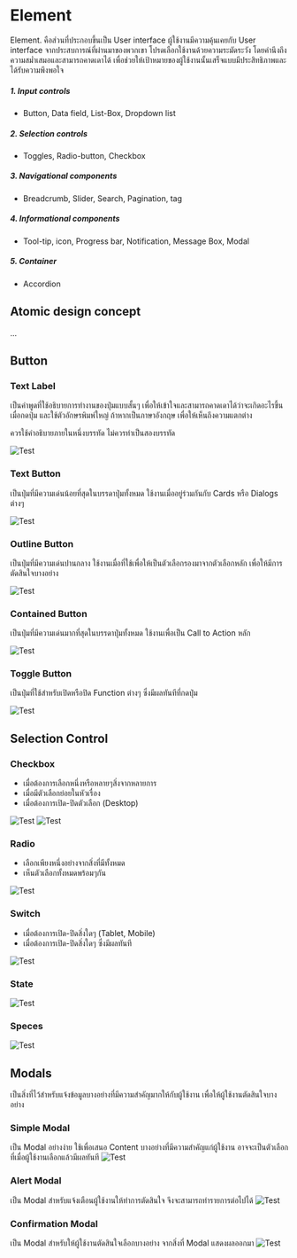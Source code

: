 Element
==========

Element. คือส่วนที่ประกอบขึ้นเป็น User interface ผู้ใช้งานมีความคุ้นเคยกับ User interface จากประสบการณ์ที่ผ่านมาของพวกเขา โปรดเลือกใช้งานด้วยความระมัดระวัง โดยคำนึงถึงความสม่ำเสมอและสามารถคาดเดาได้ เพื่อช่วยให้เป้าหมายของผู้ใช้งานนั้นเสร็จแบบมีประสิทธิภาพและได้รับความพึงพอใจ

##### 1. Input controls
- Button, Data field, List-Box, Dropdown list

##### 2. Selection controls
- Toggles, Radio-button, Checkbox
  
##### 3. Navigational components
- Breadcrumb, Slider, Search, Pagination, tag

##### 4. Informational components
- Tool-tip, icon, Progress bar, Notification, Message Box, Modal

##### 5. Container
- Accordion


## Atomic design concept
...



## Button

### Text Label

เป็นคำพูดที่ใช้อธิบายการทำงานของปุ่มแบบสั้นๆ เพื่อให้เข้าใจและสามารถคาดเดาได้ว่าจะเกิดอะไรขึ้นเมื่อกดปุ่ม และใช้ตัวอักษรพิมพ์ใหญ่ ถ้าหากเป็นภาษาอังกฤษ เพื่อให้เห็นถึงความแตกต่าง

ควรใช้คำอธิบายภายในหนึ่งบรรทัด ไม่ควรทำเป็นสองบรรทัด

![Test](images/button/Text-Label-Case.jpg)

### Text Button

เป็นปุ่มที่มีความเด่นน้อยที่สุดในบรรดาปุ่มทั้งหมด ใช้งานเมื่ออยู่ร่วมกันกับ Cards หรือ Dialogs ต่างๆ

![Test](images/button/Text-Button.jpg)

### Outline Button

เป็นปุ่มที่มีความเด่นปานกลาง ใช้งานเมื่อที่ใช้เพื่อให้เป็นตัวเลือกรองมาจากตัวเลือกหลัก เพื่อให้มีการตัดสินใจบางอย่าง

![Test](images/button/Outline-Button.jpg)

### Contained Button

เป็นปุ่มที่มีความเด่นมากที่สุดในบรรดาปุ่มทั้งหมด ใช้งานเพื่อเป็น Call to Action หลัก

![Test](images/button/Contained-Button.jpg)

### Toggle Button

เป็นปุ่มที่ใช้สำหรับเปิดหรือปิด Function ต่างๆ ซึ่งมีผลทันทีที่กดปุ่ม

![Test](images/button/Toggle-Button.jpg)


## Selection Control

### Checkbox

- เมื่อต้องการเลือกหนึ่งหรือหลายๆสิ่งจากหลายการ
- เมื่อมีตัวเลือกย่อยในหัวเรื่อง
- เมื่อต้องการเปิด-ปิดตัวเลือก (Desktop)

![Test](images/input-control/Checkbox-Case.jpg)
![Test](images/input-control/Select-all-Case.jpg)


### Radio

- เลือกเพียงหนึ่งอย่างจากสิ่งที่มีทั้งหมด
- เห็นตัวเลือกทั้งหมดพร้อมๆกัน

![Test](images/input-control/Radio-Case.jpg)


### Switch
- เมื่อต้องการเปิด-ปิดสิ่งใดๆ (Tablet, Mobile)
- เมื่อต้องการเปิด-ปิดสิ่งใดๆ ซึ่งมีผลทันที

![Test](images/input-control/Switch-Case.jpg)

### State

![Test](images/input-control/State.jpg)


### Speces

![Test](images/input-control/Specs.jpg)

## Modals
เป็นสิ่งที่ไว้สำหรับแจ้งข้อมูลบางอย่างที่มีความสำคัญมากให้กับผู้ใช้งาน เพื่อให้ผู้ใช้งานตัดสินใจบางอย่าง

### Simple Modal
เป็น Modal อย่างง่าย ใช้เพื่อเสนอ Content บางอย่างที่มีความสำคัญแก่ผู้ใช้งาน อาจจะเป็นตัวเลือกที่เมื่อผู้ใช้งานเลือกแล้วมีผลทันที
![Test](images/modals/Simple-Modal.jpg)

### Alert Modal
เป็น Modal สำหรับแจ้งเตือนผู้ใช้งานให้ทำการตัดสินใจ จึงจะสามารถทำรายการต่อไปได้
![Test](images/modals/Alert-Modal.jpg)

### Confirmation Modal
เป็น Modal สำหรับให้ผู้ใช้งานตัดสินใจเลือกบางอย่าง จากสิ่งที่ Modal แสดงผลออกมา
![Test](images/modals/Confirmation-Modal.jpg)
 